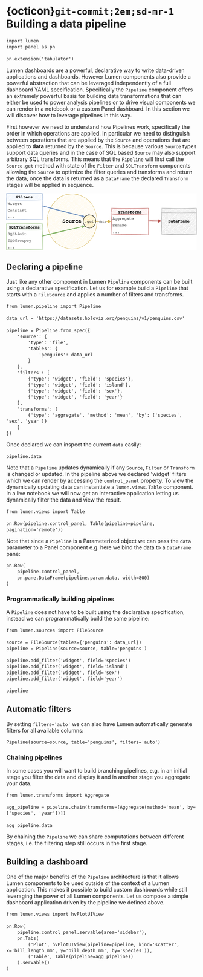 # {octicon}`git-commit;2em;sd-mr-1` Building a data pipeline


```{pyodide}
import lumen
import panel as pn

pn.extension('tabulator')
```

Lumen dashboards are a powerful, declarative way to write data-driven applications and dashboards. However Lumen components also provide a powerful abstraction that can be leveraged independently of a full dashboard YAML specification. Specifically the `Pipeline` component offers an extremely powerful basis for building data transformations that can either be used to power analysis pipelines or to drive visual components we can render in a notebook or a custom Panel dashboard. In this section we will discover how to leverage pipelines in this way.

First however we need to understand how Pipelines work, specifically the order in which operations are applied. In particular we need to distinguish between operations that are applied by the `Source` and operations that are applied to **data** returned by the `Source`. This is because various `Source` types support data queries and in the case of SQL based `Source` may also support arbitrary SQL transforms. This means that the `Pipeline` will first call the `Source.get` method with state of the `Filter` and `SQLTransform` components allowing the `Source` to optimize the filter queries and transforms and return the data, once the data is returned as a `DataFrame` the declared `Transform` stages will be applied in sequence.

![Pipeline Diagram](../_static/pipeline_diagram.png)

## Declaring a pipeline

Just like any other component in Lumen `Pipeline` components can be built using a declarative specification. Let us for example build a `Pipeline` that starts with a `FileSource` and applies a number of filters and transforms.

```{pyodide}
from lumen.pipeline import Pipeline

data_url = 'https://datasets.holoviz.org/penguins/v1/penguins.csv'

pipeline = Pipeline.from_spec({
    'source': {
        'type': 'file',
        'tables': {
            'penguins': data_url
        }
    },
    'filters': [
        {'type': 'widget', 'field': 'species'},
        {'type': 'widget', 'field': 'island'},
        {'type': 'widget', 'field': 'sex'},
        {'type': 'widget', 'field': 'year'}
    ],
    'transforms': [
        {'type': 'aggregate', 'method': 'mean', 'by': ['species', 'sex', 'year']}
    ]
})
```

Once declared we can inspect the current `data` easily:

```{pyodide}
pipeline.data
```

Note that a `Pipeline` updates dynamically if any `Source`, `Filter` or `Transform` is changed or updated. In the pipeline above we declared 'widget' filters which we can render by accessing the `control_panel` property. To view the dynamically updating data can instantiate a `lumen.views.Table` component. In a live notebook we will now get an interactive application letting us dynamically filter the data and view the result.

```{pyodide}
from lumen.views import Table

pn.Row(pipeline.control_panel, Table(pipeline=pipeline, pagination='remote'))
```

Note that since a `Pipeline` is a Parameterized object we can pass the `data` parameter to a Panel component e.g. here we bind the data to a `DataFrame` pane:

```{pyodide}
pn.Row(
    pipeline.control_panel,
    pn.pane.DataFrame(pipeline.param.data, width=800)
)
```

### Programmatically building pipelines

A `Pipeline` does not have to be built using the declarative specification, instead we can programmatically build the same pipeline:

```{pyodide}
from lumen.sources import FileSource

source = FileSource(tables={'penguins': data_url})
pipeline = Pipeline(source=source, table='penguins')

pipeline.add_filter('widget', field='species')
pipeline.add_filter('widget', field='island')
pipeline.add_filter('widget', field='sex')
pipeline.add_filter('widget', field='year')

pipeline
```

## Automatic filters

By setting `filters='auto'` we can also have Lumen automatically generate filters for all available columns:

```{pyodide}
Pipeline(source=source, table='penguins', filters='auto')
```

### Chaining pipelines

In some cases you will want to build branching pipelines, e.g. in an initial stage you filter the data and display it and in another stage you aggregate your data.

```{pyodide}
from lumen.transforms import Aggregate

agg_pipeline = pipeline.chain(transforms=[Aggregate(method='mean', by=['species', 'year'])])

agg_pipeline.data
```

By chaining the `Pipeline` we can share computations between different stages, i.e. the filtering step still occurs in the first stage.

## Building a dashboard

One of the major benefits of the `Pipeline` architecture is that it allows Lumen components to be used outside of the context of a Lumen application. This makes it possible to build custom dashboards while still leveraging the power of all Lumen components. Let us compose a simple dashboard application driven by the pipeline we defined above.

```{pyodide}
from lumen.views import hvPlotUIView

pn.Row(
    pipeline.control_panel.servable(area='sidebar'),
    pn.Tabs(
        ('Plot', hvPlotUIView(pipeline=pipeline, kind='scatter', x='bill_length_mm', y='bill_depth_mm', by='species')),
        ('Table', Table(pipeline=agg_pipeline))
    ).servable()
)
```
